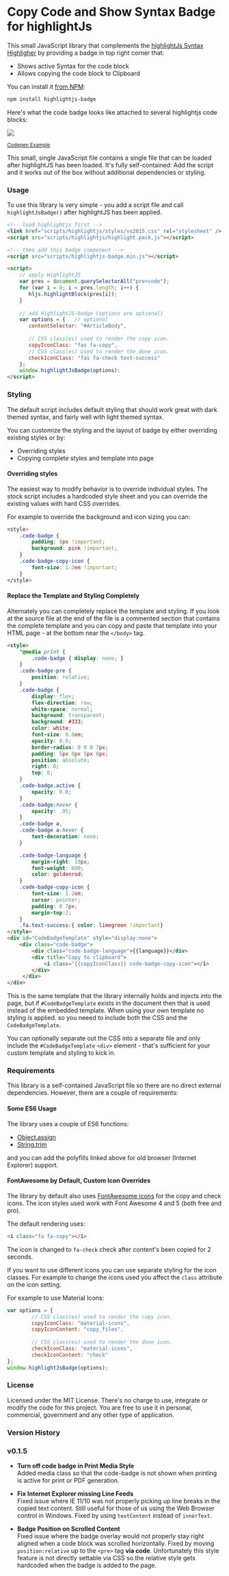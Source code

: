 # Copy Code and Show Syntax Badge for highlightJs
This small JavaScript library that complements the [highlightJs Syntax Highligher](https://highlightjs.org/) by providing a badge in top right corner that:

* Shows active Syntax for the code block
* Allows copying the code block to Clipboard

You can install it [from NPM](https://www.npmjs.com/package/highlightjs-badge):

```ps
npm install highlightjs-badge
```

Here's what the code badge looks like attached to several highlightjs code blocks:

![](ScreenShot.png)

<small>[Codepen Example](https://codepen.io/rstrahl/pen/RwNZGBE)</small>

This small, single JavaScript file contains a single file that can be loaded after highlightJS has been loaded. It's fully self-contained: Add the script and it works out of the box without additional dependencies or styling.



### Usage
To use this library is very simple - you add a script file and call `highlightJsBadge()` after highlightJS has been applied.

```html
<!-- load highlightjs first -->
<link href="scripts/highlightjs/styles/vs2015.css" rel="stylesheet" />
<script src="scripts/highlightjs/highlight.pack.js"></script>

<!-- then add this badge component -->
<script src="scripts/highlightjs-badge.min.js"></script>

<script>
    // apply HighlightJS
    var pres = document.querySelectorAll("pre>code");
    for (var i = 0; i < pres.length; i++) {
       hljs.highlightBlock(pres[i]);
    }
    
    // add HighlightJS-badge (options are optional)
    var options = {   // optional
       contentSelector: "#ArticleBody",
       
       // CSS class(es) used to render the copy icon.
       copyIconClass: "fas fa-copy",
       // CSS class(es) used to render the done icon.
       checkIconClass: "fas fa-check text-success"
    };
    window.highlightJsBadge(options);
</script>
```

### Styling
The default script includes default styling that should work great with dark themed syntax, and fairly well with light themed syntax.

You can customize the styling and the layout of badge by either overriding existing styles or by:

* Overriding styles
* Copying complete styles and template into page

#### Overriding styles
The easiest way to modify behavior is to override individual styles. The stock script includes a hardcoded style sheet and you can override the existing values with hard CSS overrides.

For example to override the background and icon sizing you can:

```css
<style>
    .code-badge {
        padding: 8px !important;
        background: pink !important;
    }
    .code-badge-copy-icon {
        font-size: 1.3em !important;
    }
</style>
```

#### Replace the Template and Styling Completely
Alternately you can completely replace the template and styling. If you look at the source file at the end of the file is a commented section that contains the complete template and you can copy and paste that template into your HTML page - at the bottom near the `</body>` tag.

```html
<style>
    "@media print {
        .code-badge { display: none; }
    }
    .code-badge-pre {
        position: relative; 
    }
    .code-badge {
        display: flex;
        flex-direction: row;
        white-space: normal;
        background: transparent;
        background: #333;
        color: white;
        font-size: 0.8em;
        opacity: 0.5;
        border-radius: 0 0 0 7px;
        padding: 5px 8px 5px 8px;
        position: absolute;
        right: 0;
        top: 0;
    }
    .code-badge.active {
        opacity: 0.8;
    }
    .code-badge:hover {
        opacity: .95;
    }
    .code-badge a,
    .code-badge a:hover {
        text-decoration: none;
    }

    .code-badge-language {
        margin-right: 10px;
        font-weight: 600;
        color: goldenrod;
    }
    .code-badge-copy-icon {
        font-size: 1.2em;
        cursor: pointer;
        padding: 0 7px;
        margin-top:2;
    }
    .fa.text-success:{ color: limegreen !important}    
</style>
<div id="CodeBadgeTemplate" style="display:none">
    <div class="code-badge">
        <div class="code-badge-language">{{language}}</div>
        <div title="Copy to clipboard">
            <i class="{{copyIconClass}} code-badge-copy-icon"></i>
        </div>
     </div>
</div>
```

This is the same template that the library internally holds and injects into the page, but if `#CodeBadgeTemplate` exists in the document then that is used instead of the embedded template. When using your own template no styling is applied. so you neeed to include both the CSS and the `CodeBadgeTemplate`.

You can optionally separate out the CSS into a separate file and only include the `#CodeBadgeTemplate` `<div>` element - that's sufficient for your custom template and styling to kick in.

### Requirements
This library is a self-contained JavaScript file so there are no direct external dependencies. However, there are a couple of requirements:

#### Some ES6 Usage
The library uses a couple of ES6 functions:

* [Object.assign](https://developer.mozilla.org/en-US/docs/Web/JavaScript/Reference/Global_Objects/Object/assign#Polyfill)
* [String.trim](https://developer.mozilla.org/en-US/docs/Web/JavaScript/Reference/Global_Objects/String/Trim#Polyfill)

and you can add the polyfills linked above for old browser (Internet Explorer) support.

#### FontAwesome by Default, Custom Icon Overrides
The library by default also uses [FontAwesome icons](https://fontawesome.com/icons?from=io) for the copy and check icons. The icon styles used work with Font Awesome 4 and 5 (both free and pro). 

The default rendering uses:

```html
<i class="fa fa-copy"></i>
```
The icon is changed to `fa-check` check after content's been copied for 2 seconds.

If you want to use different icons you can use separate styling for the icon classes. For example to change the icons used you affect the `class` attribute on the icon setting. 

For example to use Material Icons:

```javascript
var options = {
        // CSS class(es) used to render the copy icon.
        copyIconClass: "material-icons",  
        copyIconContent: "copy_files",
        
        // CSS class(es) used to render the done icon.
        checkIconClass: "material-icons",
        checkIconContent: "check"
};
window.highlightJsBadge(options);
```

### License 
Licensed under the MIT License. There's no charge to use, integrate or modify the code for this project. You are free to use it in personal, commercial, government and any other type of application.


### Version History

### v0.1.5

* **Turn off code badge in Print Media Style**  
Added media class so that the code-badge is not shown when printing is active for print or PDF generation.

* **Fix Internet Explorer missing Line Feeds**  
Fixed issue where IE 11/10 was not properly picking up line breaks in the copied text content. Still useful for those of us using the Web Browser control in Windows. Fixed by using `textContent` instead of `innerText`.

* **Badge Position on Scrolled Content**   
Fixed issue where the badge overlay would not properly stay right aligned when a code block was scrolled horizontally. Fixed by moving `position:relative` up to the `<pre>` tag **via code**. Unfortunately this style feature is not directly settable via CSS so the relative style gets hardcoded when the badge is added to the page.


